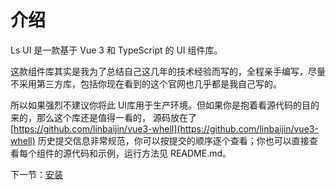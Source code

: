 # 介绍

Ls UI 是一款基于 Vue 3 和 TypeScript 的 UI 组件库。

这款组件库其实是我为了总结自己这几年的技术经验而写的，全程亲手编写，尽量不采用第三方库，包括你现在看到的这个官网也几乎都是我自己写的。

所以如果强烈不建议你将此 UI库用于生产环境。但如果你是抱着看源代码的目的来的，那么这个库还是值得一看的，
源码放在了[https://github.com/linbaijin/vue3-whell](https://github.com/linbaijin/vue3-whell)    历史提交信息非常规范，你可以按提交的顺序逐个查看；你也可以直接查看每个组件的源代码和示例，运行方法见
README.md。

下一节：[安装](/doc/install)